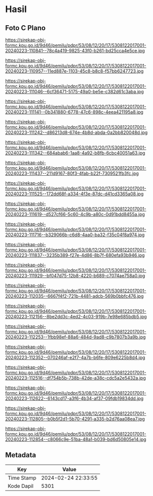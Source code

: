 # Hasil

## Foto C Plano

https://sirekap-obj-formc.kpu.go.id/9d46/pemilu/pdpr/53/08/12/20/17/5308122017001-20240223-110841--78c4a419-9825-43f0-b261-bd25cca4e5ce.jpg

https://sirekap-obj-formc.kpu.go.id/9d46/pemilu/pdpr/53/08/12/20/17/5308122017001-20240223-110957--11ed887e-1103-45c8-b8c8-f57bb6247723.jpg

https://sirekap-obj-formc.kpu.go.id/9d46/pemilu/pdpr/53/08/12/20/17/5308122017001-20240223-111046--6cf36471-5175-49a0-be5e-c382d61c3aba.jpg

https://sirekap-obj-formc.kpu.go.id/9d46/pemilu/pdpr/53/08/12/20/17/5308122017001-20240223-111141--0b341880-6778-47c6-898c-4eea421195a8.jpg

https://sirekap-obj-formc.kpu.go.id/9d46/pemilu/pdpr/53/08/12/20/17/5308122017001-20240223-111242--d86213d8-674e-4b8d-abda-0a2bb820048d.jpg

https://sirekap-obj-formc.kpu.go.id/9d46/pemilu/pdpr/53/08/12/20/17/5308122017001-20240223-111342--684abab6-1aa8-4a92-b8fb-6cbc40051a63.jpg

https://sirekap-obj-formc.kpu.go.id/9d46/pemilu/pdpr/53/08/12/20/17/5308122017001-20240223-111437--211d9167-80f3-4fab-b22f-7309521fb3fc.jpg

https://sirekap-obj-formc.kpu.go.id/9d46/pemilu/pdpr/53/08/12/20/17/5308122017001-20240223-111525--172dd68f-a334-4f3e-87dc-d41cd3365a08.jpg

https://sirekap-obj-formc.kpu.go.id/9d46/pemilu/pdpr/53/08/12/20/17/5308122017001-20240223-111619--d527cf66-5c60-4c9b-a80c-0d91bdd8455a.jpg

https://sirekap-obj-formc.kpu.go.id/9d46/pemilu/pdpr/53/08/12/20/17/5308122017001-20240223-111716--b329066b-c6d8-4aa0-ba32-f35c04f8a974.jpg

https://sirekap-obj-formc.kpu.go.id/9d46/pemilu/pdpr/53/08/12/20/17/5308122017001-20240223-111837--3235b389-f27e-4d86-8b7f-680efa93b946.jpg

https://sirekap-obj-formc.kpu.go.id/9d46/pemilu/pdpr/53/08/12/20/17/5308122017001-20240223-111929--bf047d75-12b8-4220-b689-c7074ae758a0.jpg

https://sirekap-obj-formc.kpu.go.id/9d46/pemilu/pdpr/53/08/12/20/17/5308122017001-20240223-112035--6667f4f2-721b-4481-adcb-569b0bbfc476.jpg

https://sirekap-obj-formc.kpu.go.id/9d46/pemilu/pdpr/53/08/12/20/17/5308122017001-20240223-112156--8be2dd3c-4ed2-4c03-919b-7e98e685bdb5.jpg

https://sirekap-obj-formc.kpu.go.id/9d46/pemilu/pdpr/53/08/12/20/17/5308122017001-20240223-112253--1fbb98ef-88a6-484d-9ad8-c9b7807b3a9b.jpg

https://sirekap-obj-formc.kpu.go.id/9d46/pemilu/pdpr/53/08/12/20/17/5308122017001-20240223-112352--070246af-e2f7-4a7b-b6fe-809e6225b8d4.jpg

https://sirekap-obj-formc.kpu.go.id/9d46/pemilu/pdpr/53/08/12/20/17/5308122017001-20240223-112516--df754b5b-738b-42de-a38c-cdc5a2e5432a.jpg

https://sirekap-obj-formc.kpu.go.id/9d46/pemilu/pdpr/53/08/12/20/17/5308122017001-20240223-112622--6143cd17-a3f6-4b34-af37-09fdb19834dd.jpg

https://sirekap-obj-formc.kpu.go.id/9d46/pemilu/pdpr/53/08/12/20/17/5308122017001-20240223-112805--b0b5f2d1-5b70-4291-a335-b2d76aa08ea7.jpg

https://sirekap-obj-formc.kpu.go.id/9d46/pemilu/pdpr/53/08/12/20/17/5308122017001-20240223-112854--c8066c9e-51ba-48a1-b039-bd6d50805e14.jpg


## Metadata

| Key        | Value               |
| ---------- | ------------------- |
| Time Stamp | 2024-02-24 22:33:55 |
| Kode Dapil | 5301                |



